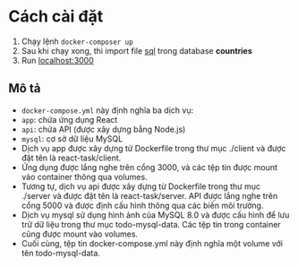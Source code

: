 # Cách cài đặt
1. Chạy lệnh `docker-composer up`
2. Sau khi chạy xong, thì import file  [sql](https://github.com/khoale-lifetechvn/intern-training-042023/blob/loi.nguyen/loi.nguyen/country.sql) trong database **countries**
3. Run [localhost:3000](http://localhost:3000/)
## Mô tả
- `docker-compose.yml` này định nghĩa ba dịch vụ:
- `app`: chứa ứng dụng React
- `api`: chứa API (được xây dựng bằng Node.js)
- `mysql`: cơ sở dữ liệu MySQL
- Dịch vụ app được xây dựng từ Dockerfile trong thư mục ./client và được đặt tên là react-task/client.
- Ứng dụng được lắng nghe trên cổng 3000, và các tệp tin được mount vào container thông qua volumes.
- Tương tự, dịch vụ api được xây dựng từ Dockerfile trong thư mục ./server và được đặt tên là react-task/server. API được lắng nghe trên cổng 5000 và được định cấu hình thông qua các biến môi trường.
- Dịch vụ mysql sử dụng hình ảnh của MySQL 8.0 và được cấu hình để lưu trữ dữ liệu trong thư mục todo-mysql-data. Các tệp tin trong container cũng được mount vào volumes.
- Cuối cùng, tệp tin docker-compose.yml này định nghĩa một volume với tên todo-mysql-data.

